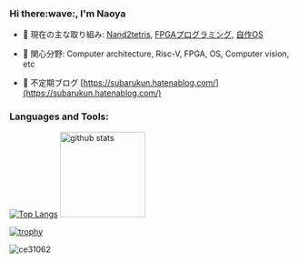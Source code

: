 <h3>Hi there:wave:, I'm Naoya</h3>

- 🔭 現在の主な取り組み: [Nand2tetris](https://github.com/ce31062/Nand2tetris),  [FPGAプログラミング](https://github.com/ce31062/Arty_S7-50_programming-book), [自作OS](https://github.com/ce31062/os_from_zero)

- 🌱 関心分野:  Computer architecture, Risc-V, FPGA, OS, Computer vision, etc

- 📝 不定期ブログ [https://subarukun.hatenablog.com/](https://subarukun.hatenablog.com/)


<p align="left">
</p>

<h3 align="left">Languages and Tools:</h3>

 
[![Top Langs](https://github-readme-stats.vercel.app/api/top-langs/?username=ce31062&layout=compact)](https://github.com/anuraghazra/github-readme-stats)
  <img alt="github stats" height="150px" src="https://github-readme-stats.vercel.app/api?username=ce31062&count_private=true&show_icons=true&show_icons=true" />
</p>

[![trophy](https://github-profile-trophy.vercel.app/?username=ce31062&column=7)](https://github.com/ryo-ma/github-profile-trophy)

<p align="left"> <img src="https://komarev.com/ghpvc/?username=ce31062&label=Profile%20views&color=0e75b6&style=flat" alt="ce31062" /> </p>
